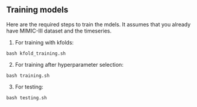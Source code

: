 ## Training models

Here are the required steps to train the mdels. It assumes that you already have MIMIC-III dataset and the timeseries.

1) For training with kfolds:
```
bash kfold_training.sh 
```

2) For training after hyperparameter selection:
```
bash training.sh 
```

3) For testing:
```
bash testing.sh 
```
